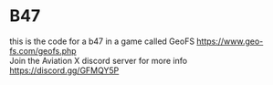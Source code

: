 # B47
this is the code for a b47 in a game called GeoFS https://www.geo-fs.com/geofs.php<br>
Join the Aviation X discord server for more info https://discord.gg/GFMQY5P
